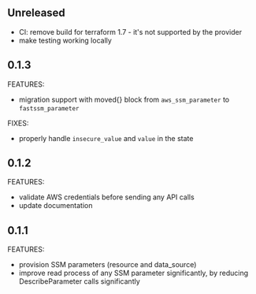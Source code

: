 ## Unreleased

* CI: remove build for terraform 1.7 - it's not supported by the provider
* make testing working locally

## 0.1.3

FEATURES:
* migration support with moved{} block from `aws_ssm_parameter` to `fastssm_parameter`

FIXES:
* properly handle `insecure_value` and `value` in the state

## 0.1.2

FEATURES:
* validate AWS credentials before sending any API calls
* update documentation

## 0.1.1

FEATURES:
* provision SSM parameters (resource and data_source)
* improve read process of any SSM parameter significantly, by reducing DescribeParameter calls significantly

